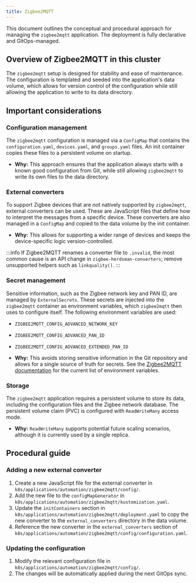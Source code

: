 ```yaml
---
title: Zigbee2MQTT
---
```


This document outlines the conceptual and procedural approach for managing the `zigbee2mqtt` application. The deployment is fully declarative and GitOps-managed.

## Overview of Zigbee2MQTT in this cluster

The `zigbee2mqtt` setup is designed for stability and ease of maintenance. The configuration is templated and seeded into the application's data volume, which allows for version control of the configuration while still allowing the application to write to its data directory.

## Important considerations

### Configuration management

The `zigbee2mqtt` configuration is managed via a `ConfigMap` that contains the `configuration.yaml`, `devices.yaml`, and `groups.yaml` files. An init container copies these files to a persistent volume on startup.

*   **Why:** This approach ensures that the application always starts with a known good configuration from Git, while still allowing `zigbee2mqtt` to write its own files to the data directory.

### External converters

To support Zigbee devices that are not natively supported by `zigbee2mqtt`, external converters can be used. These are JavaScript files that define how to interpret the messages from a specific device. These converters are also managed in a `ConfigMap` and copied to the data volume by the init container.

*   **Why:** This allows for supporting a wider range of devices and keeps the device-specific logic version-controlled.

:::info
If Zigbee2MQTT renames a converter file to `.invalid`, the most common cause is an API change in `zigbee-herdsman-converters`; remove unsupported helpers such as `linkquality()`.
:::

### Secret management

Sensitive information, such as the Zigbee network key and PAN ID, are managed by `ExternalSecrets`. These secrets are injected into the `zigbee2mqtt` container as environment variables, which `zigbee2mqtt` then uses to configure itself. The following environment variables are used:

*   `ZIGBEE2MQTT_CONFIG_ADVANCED_NETWORK_KEY`
*   `ZIGBEE2MQTT_CONFIG_ADVANCED_PAN_ID`
*   `ZIGBEE2MQTT_CONFIG_ADVANCED_EXTENDED_PAN_ID`

*   **Why:** This avoids storing sensitive information in the Git repository and allows for a single source of truth for secrets. See the [Zigbee2MQTT documentation](https://www.zigbee2mqtt.io/guide/configuration/via-environment-variables.html) for the current list of environment variables.

### Storage

The `zigbee2mqtt` application requires a persistent volume to store its data, including the configuration files and the Zigbee network database. The persistent volume claim (PVC) is configured with `ReadWriteMany` access mode.

*   **Why:** `ReadWriteMany` supports potential future scaling scenarios, although it is currently used by a single replica.

## Procedural guide

### Adding a new external converter

1.  Create a new JavaScript file for the external converter in `k8s/applications/automation/zigbee2mqtt/config/`.
2.  Add the new file to the `configMapGenerator` in `k8s/applications/automation/zigbee2mqtt/kustomization.yaml`.
3.  Update the `initContainers` section in `k8s/applications/automation/zigbee2mqtt/deployment.yaml` to copy the new converter to the `external_converters` directory in the data volume.
4.  Reference the new converter in the `external_converters` section of `k8s/applications/automation/zigbee2mqtt/config/configuration.yaml`.

### Updating the configuration

1.  Modify the relevant configuration file in `k8s/applications/automation/zigbee2mqtt/config/`.
2.  The changes will be automatically applied during the next GitOps sync.

